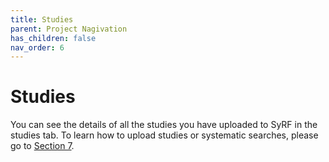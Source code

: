 ```yaml
---
title: Studies
parent: Project Nagivation
has_children: false
nav_order: 6
---
```


# Studies
You can see the details of all the studies you have uploaded to SyRF in the studies tab. To learn how to upload studies or systematic searches, please go to [Section 7](https://camaradesuk.github.io/syrf_userguide/systematicSearch.html).
